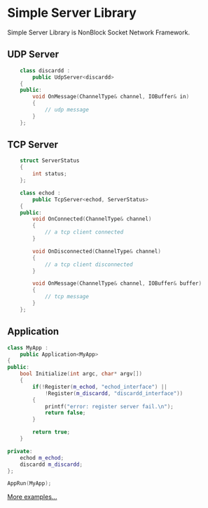 # Simple Server Library

Simple Server Library is NonBlock Socket Network Framework.

## UDP Server ##
```c++
	class discardd :
		public UdpServer<discardd>
	{
	public:
		void OnMessage(ChannelType& channel, IOBuffer& in)
		{
			// udp message
		}
	};
```

## TCP Server ##
```c++
	struct ServerStatus
	{
		int status;
	};

	class echod :
		public TcpServer<echod, ServerStatus>
	{
	public:
		void OnConnected(ChannelType& channel)
		{
			// a tcp client connected
		}

		void OnDisconnected(ChannelType& channel)
		{
			// a tcp client disconnected
		}

		void OnMessage(ChannelType& channel, IOBuffer& buffer)
		{
			// tcp message
		}
	};
```

## Application ##
```c++
class MyApp :
	public Application<MyApp>
{
public:
	bool Initialize(int argc, char* argv[])
	{
		if(!Register(m_echod, "echod_interface") ||
			!Register(m_discardd, "discardd_interface"))
		{
			printf("error: register server fail.\n");
			return false;
		}

		return true;
	}

private:
	echod m_echod;
	discardd m_discardd;
};

AppRun(MyApp);
```

[More examples...][1]

  [1]: https//github.com/NickeyWoo/libsimplesvr/tree/master/examples










